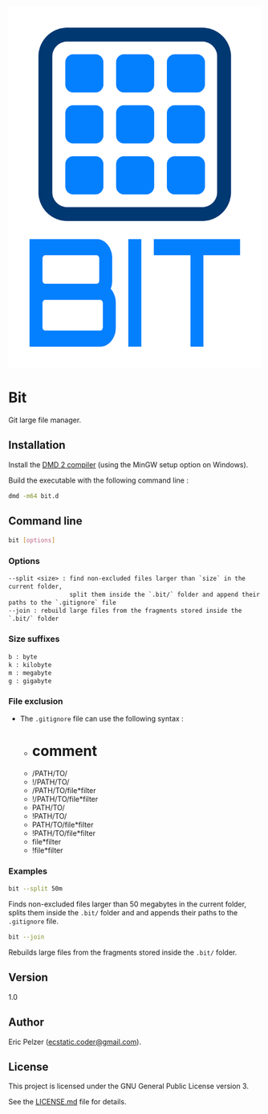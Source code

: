![](https://github.com/senselogic/BIT/blob/master/LOGO/bit.png)

# Bit

Git large file manager.

## Installation

Install the [DMD 2 compiler](https://dlang.org/download.html) (using the MinGW setup option on Windows).

Build the executable with the following command line :

```bash
dmd -m64 bit.d
```

## Command line

```bash
bit [options]
```

### Options

```
--split <size> : find non-excluded files larger than `size` in the current folder,
                 split them inside the `.bit/` folder and append their paths to the `.gitignore` file
--join : rebuild large files from the fragments stored inside the `.bit/` folder
```

### Size suffixes

```
b : byte
k : kilobyte
m : megabyte
g : gigabyte
```

### File exclusion

*   The `.gitignore` file can use the following syntax :
    *   # comment
    *   /PATH/TO/
    *   !/PATH/TO/
    *   /PATH/TO/file*filter
    *   !/PATH/TO/file*filter
    *   PATH/TO/
    *   !PATH/TO/
    *   PATH/TO/file*filter
    *   !PATH/TO/file*filter
    *   file*filter
    *   !file*filter

### Examples

```bash
bit --split 50m
```

Finds non-excluded files larger than 50 megabytes in the current folder,
splits them inside the `.bit/` folder and and appends their paths to the `.gitignore` file.

```bash
bit --join
```

Rebuilds large files from the fragments stored inside the `.bit/` folder.

## Version

1.0

## Author

Eric Pelzer (ecstatic.coder@gmail.com).

## License

This project is licensed under the GNU General Public License version 3.

See the [LICENSE.md](LICENSE.md) file for details.

